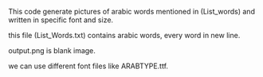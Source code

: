 This code generate pictures of arabic words mentioned in (List_words) and written in specific font and size.

this file (List_Words.txt) contains arabic words, every word in new line.   

output.png is blank image.

we can use different font files like ARABTYPE.ttf.
